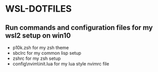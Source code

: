 # WSL-DOTFILES
## Run commands and configuration files for my wsl2 setup on win10

- p10k.zsh for my zsh theme
- sbclrc for my common lisp setup
- zshrc for my zsh setup
- config\nvim\init.lua for my lua style nvimrc file
